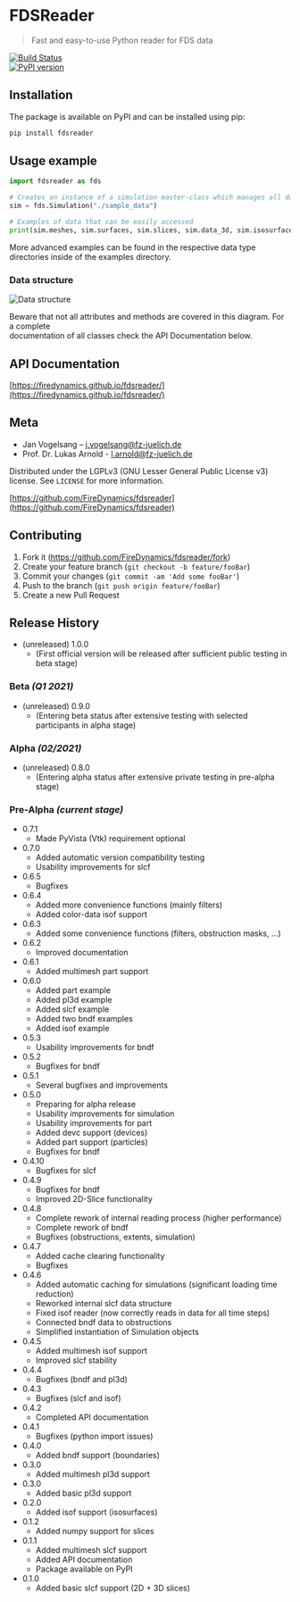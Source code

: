 # FDSReader
> Fast and easy-to-use Python reader for FDS data

[![Build Status](https://travis-ci.com/FireDynamics/fdsreader.svg?branch=master)](https://travis-ci.com/FireDynamics/fdsreader)  
[![PyPI version](https://badge.fury.io/py/fdsreader.png)](https://badge.fury.io/py/fdsreader)  


## Installation

The package is available on PyPI and can be installed using pip:  
```sh
pip install fdsreader
```

## Usage example
```python
import fdsreader as fds

# Creates an instance of a simulation master-class which manages all data for a given simulation
sim = fds.Simulation("./sample_data")

# Examples of data that can be easily accessed
print(sim.meshes, sim.surfaces, sim.slices, sim.data_3d, sim.isosurfaces, sim.particles, sim.obstructions, sim.obstructions[0].get_boundary_data("temperature"))
```

More advanced examples can be found in the respective data type directories inside of the examples directory.  

### Data structure
![Data structure](https://raw.githubusercontent.com/FireDynamics/fdsreader/master/docs/img/data-structure.svg)

Beware that not all attributes and methods are covered in this diagram. For a complete  
documentation of all classes check the API Documentation below.  

## API Documentation
[https://firedynamics.github.io/fdsreader/](https://firedynamics.github.io/fdsreader/)

## Meta

*  Jan Vogelsang – j.vogelsang@fz-juelich.de
*  Prof. Dr. Lukas Arnold - l.arnold@fz-juelich.de

Distributed under the LGPLv3 (GNU Lesser General Public License v3) license. See ``LICENSE`` for more information.

[https://github.com/FireDynamics/fdsreader](https://github.com/FireDynamics/fdsreader)

## Contributing

1. Fork it (<https://github.com/FireDynamics/fdsreader/fork>)
2. Create your feature branch (`git checkout -b feature/fooBar`)
3. Commit your changes (`git commit -am 'Add some fooBar'`)
4. Push to the branch (`git push origin feature/fooBar`)
5. Create a new Pull Request

## Release History
* (unreleased) 1.0.0
    * (First official version will be released after sufficient public testing in beta stage)

### Beta *(Q1 2021)*
* (unreleased) 0.9.0
    * (Entering beta status after extensive testing with selected participants in alpha stage)
    
### Alpha *(02/2021)*
* (unreleased) 0.8.0
    * (Entering alpha status after extensive private testing in pre-alpha stage)
    
### Pre-Alpha *(current stage)*
* 0.7.1
    * Made PyVista (Vtk) requirement optional
* 0.7.0
    * Added automatic version compatibility testing
    * Usability improvements for slcf
* 0.6.5
    * Bugfixes
* 0.6.4
    * Added more convenience functions (mainly filters)
    * Added color-data isof support
* 0.6.3
    * Added some convenience functions (filters, obstruction masks, ...)
* 0.6.2
    * Improved documentation
* 0.6.1
    * Added multimesh part support
* 0.6.0
    * Added part example
    * Added pl3d example
    * Added slcf example
    * Added two bndf examples
    * Added isof example
* 0.5.3
    * Usability improvements for bndf
* 0.5.2
    * Bugfixes for bndf
* 0.5.1
    * Several bugfixes and improvements
* 0.5.0
    * Preparing for alpha release
    * Usability improvements for simulation
    * Usability improvements for part
    * Added devc support (devices)
    * Added part support (particles)
    * Bugfixes for bndf
* 0.4.10
    * Bugfixes for slcf
* 0.4.9
    * Bugfixes for bndf
    * Improved 2D-Slice functionality
* 0.4.8
    * Complete rework of internal reading process (higher performance)
    * Complete rework of bndf
    * Bugfixes (obstructions, extents, simulation)
* 0.4.7
    * Added cache clearing functionality
    * Bugfixes
* 0.4.6
    * Added automatic caching for simulations (significant loading time reduction) 
    * Reworked internal slcf data structure
    * Fixed isof reader (now correctly reads in data for all time steps)
    * Connected bndf data to obstructions
    * Simplified instantiation of Simulation objects  
* 0.4.5
    * Added multimesh isof support
    * Improved slcf stability
* 0.4.4
    * Bugfixes (bndf and pl3d)
* 0.4.3
    * Bugfixes (slcf and isof)
* 0.4.2
    * Completed API documentation
* 0.4.1
    * Bugfixes (python import issues) 
* 0.4.0
    * Added bndf support (boundaries)
* 0.3.0
    * Added multimesh pl3d support
* 0.3.0
    * Added basic pl3d support
* 0.2.0
    * Added isof support (isosurfaces)
* 0.1.2
    * Added numpy support for slices
* 0.1.1
    * Added multimesh slcf support
    * Added API documentation
    * Package available on PyPI
* 0.1.0
    * Added basic slcf support (2D + 3D slices)
